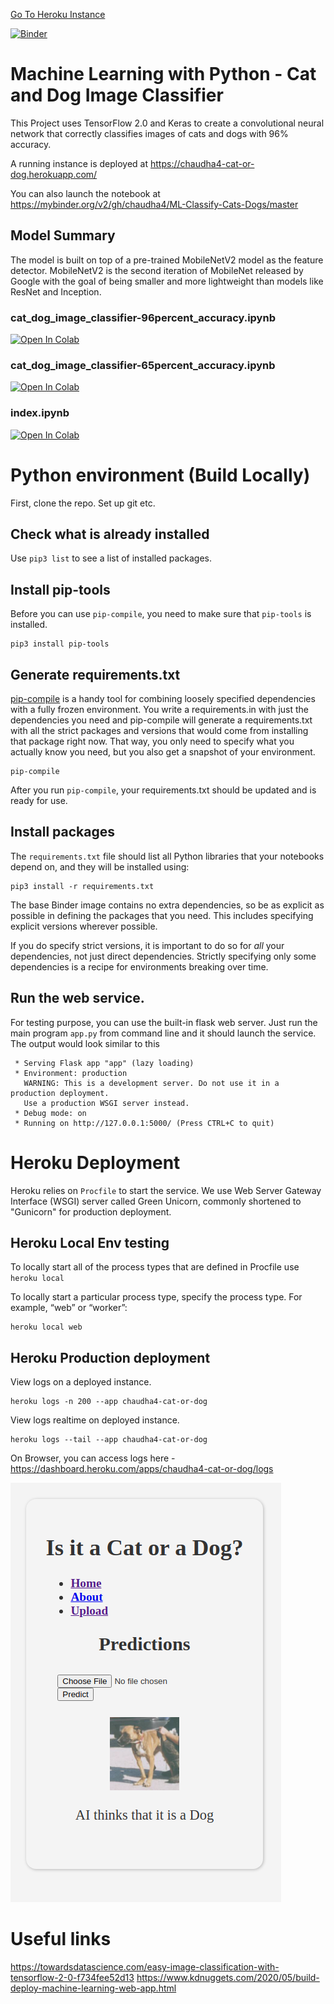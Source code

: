 


[Go To Heroku Instance](https://chaudha4-cat-or-dog.herokuapp.com/)

[![Binder](https://mybinder.org/badge_logo.svg)](https://mybinder.org/v2/gh/chaudha4/ML-Classify-Cats-Dogs/master)


# Machine Learning with Python - Cat and Dog Image Classifier

This Project uses TensorFlow 2.0 and Keras to create a convolutional neural network that correctly classifies images of cats and dogs with 96% accuracy.

A running instance is deployed at https://chaudha4-cat-or-dog.herokuapp.com/

You can also launch the notebook at https://mybinder.org/v2/gh/chaudha4/ML-Classify-Cats-Dogs/master

## Model Summary

The model is built on top of a pre-trained MobileNetV2 model as the feature detector. MobileNetV2 is the second iteration of MobileNet released by Google with the goal of being smaller and more lightweight than models like ResNet and Inception.

### cat_dog_image_classifier-96percent_accuracy.ipynb
[![Open In Colab](https://colab.research.google.com/assets/colab-badge.svg)](https://colab.research.google.com/github/chaudha4/ML-Classify-Cats-Dogs/blob/master/cat_dog_image_classifier-96percent_accuracy.ipynb)

### cat_dog_image_classifier-65percent_accuracy.ipynb
[![Open In Colab](https://colab.research.google.com/assets/colab-badge.svg)](https://colab.research.google.com/github/chaudha4/ML-Classify-Cats-Dogs/blob/master/cat_dog_image_classifier-65percent_accuracy.ipynb)

### index.ipynb
[![Open In Colab](https://colab.research.google.com/assets/colab-badge.svg)](https://colab.research.google.com/github/chaudha4/ML-Classify-Cats-Dogs/blob/master/index.ipynb)

# Python environment (Build Locally)
First, clone the repo. Set up git etc.

## Check what is already installed
Use `pip3 list` to see a list of installed packages.

## Install pip-tools
Before you can use `pip-compile`, you need to make sure that `pip-tools` is installed.

```
pip3 install pip-tools

```
## Generate requirements.txt

[pip-compile](https://github.com/jazzband/pip-tools/) is a handy
tool for combining loosely specified dependencies with a fully frozen environment.
You write a requirements.in with just the dependencies you need
and pip-compile will generate a requirements.txt with all the strict packages and versions that would come from installing that package right now.
That way, you only need to specify what you actually know you need,
but you also get a snapshot of your environment.

```
pip-compile
```
After you run `pip-compile`, your requirements.txt should be updated and is ready for use.

## Install packages
The `requirements.txt` file should list all Python libraries that your notebooks depend on, and they will be installed using:

```
pip3 install -r requirements.txt
```

The base Binder image contains no extra dependencies, so be as
explicit as possible in defining the packages that you need. This includes
specifying explicit versions wherever possible.

If you do specify strict versions, it is important to do so for *all*
your dependencies, not just direct dependencies.
Strictly specifying only some dependencies is a recipe for environments
breaking over time.

## Run the web service.
For testing purpose, you can use the built-in flask web server. Just run the main program `app.py` from command line and it should launch the service. The output would look similar to this
```
 * Serving Flask app "app" (lazy loading)
 * Environment: production
   WARNING: This is a development server. Do not use it in a production deployment.
   Use a production WSGI server instead.
 * Debug mode: on
 * Running on http://127.0.0.1:5000/ (Press CTRL+C to quit)
 ```

# Heroku Deployment
Heroku relies on `Procfile` to start the service. We use Web Server Gateway Interface (WSGI) server called Green Unicorn, commonly shortened to "Gunicorn" for production deployment.

## Heroku Local Env testing
To locally start all of the process types that are defined in Procfile use `heroku local`

To locally start a particular process type, specify the process type. For example, “web” or “worker”:
```
heroku local web
```

## Heroku Production deployment
View logs on a deployed instance.
```
heroku logs -n 200 --app chaudha4-cat-or-dog
```
View logs realtime on deployed instance.
```
heroku logs --tail --app chaudha4-cat-or-dog
```
On Browser, you can access logs here - 
https://dashboard.heroku.com/apps/chaudha4-cat-or-dog/logs

![GitHub Logo](Screenshot.png)

# Useful links
https://towardsdatascience.com/easy-image-classification-with-tensorflow-2-0-f734fee52d13
https://www.kdnuggets.com/2020/05/build-deploy-machine-learning-web-app.html
